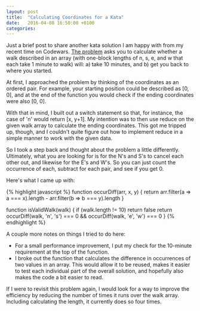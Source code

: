 ```yaml
---
layout: post
title:  "Calculating Coordinates for a Kata"
date:   2016-04-08 16:50:00 +0100
categories:
---
```


Just a brief post to share another kata solution I am happy with from my recent time on Codewars.  [The problem](http://www.codewars.com/kata/54da539698b8a2ad76000228/train/javascript) asks you to calculate whether a walk described in an array (with one-block lengths of n, s, e, and w that each take 1 minute to walk) will:
a) take 10 minutes, and
b) get you back to where you started.

At first, I approached the problem by thinking of the coordinates as an ordered pair. For example, your starting position could be described as [0, 0], and at the end of the function you would check if the ending coordinates were also [0, 0].

With that in mind, I built out a switch statement so that, for instance, the case of 'n' would return [x, y+1]. My intention was to then use reduce on the given walk array to calculate the ending coordinates. This got me tripped up, though, and I couldn't quite figure out how to implement reduce in a simple manner to work with the given data.

So I took a step back and thought about the problem a little differently. Ultimately, what you are looking for is for the N's and S's to cancel each other out, and likewise for the E's and W's. So you can just count the occurrence of each, subtract for each pair, and see if you get 0.

Here's what I came up with:

{% highlight javascript %}
function occurDiff(arr, x, y) {
  return arr.filter(a => a === x).length - arr.filter(b => b === y).length
}

function isValidWalk(walk) {
  if (walk.length != 10) return false
  return occurDiff(walk, 'n', 's') === 0 && occurDiff(walk, 'e', 'w') === 0
}
{% endhighlight %}

A couple more notes on things I tried to do here:
- For a small performance improvement, I put my check for the 10-minute requirement at the top of the function.
- I broke out the function that calculates the difference in occurrences of two values in an array. This would allow it to be reused, makes it easier to test each individual part of the overall solution, and hopefully also makes the code a bit easier to read.

If I were to revisit this problem again, I would look for a way to improve the efficiency by reducing the number of times it runs over the walk array. Including calculating the length, it currently does so four times.

